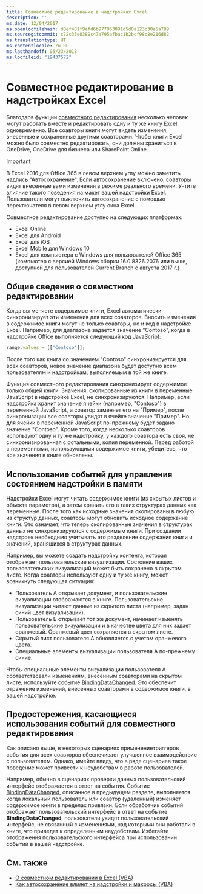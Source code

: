 ```yaml
---
title: Совместное редактирование в надстройках Excel
description: ''
ms.date: 12/04/2017
ms.openlocfilehash: d0ef481f9efd6b977963091d5d0a123c30a5a789
ms.sourcegitcommit: c72c35e8389c47a795afbac1b2bcf98c8e216d82
ms.translationtype: HT
ms.contentlocale: ru-RU
ms.lasthandoff: 05/23/2018
ms.locfileid: "19437572"
---
```

# <a name="coauthoring-in-excel-add-ins"></a>Совместное редактирование в надстройках Excel  

Благодаря функции [совместного редактирования](https://support.office.com/en-US/article/Collaborate-on-Excel-workbooks-at-the-same-time-with-co-authoring-7152aa8b-b791-414c-a3bb-3024e46fb104) несколько человек могут работать вместе и редактировать одну и ту же книгу Excel одновременно. Все соавторы книги могут видеть изменения, внесенные и сохраненные другими соавторами. Чтобы книги Excel можно было совместно редактировать, они должны храниться в OneDrive, OneDrive для бизнеса или SharePoint Online.

> [!IMPORTANT]
> В Excel 2016 для Office 365 в левом верхнем углу можно заметить надпись "Автосохранение". Если автосохранение включено, соавторы видят внесенные вами изменения в режиме реального времени. Учтите влияние такого поведения на макет вашей надстройки Excel. Пользователи могут выключить автосохранение с помощью переключателя в левом верхнем углу окна Excel.

Совместное редактирование доступно на следующих платформах:

- Excel Online
- Excel для Android
- Excel для iOS
- Excel Mobile для Windows 10
- Excel для компьютера с Windows для пользователей Office 365 (компьютер с версией Windows сборки 16.0.8326.2076 или выше, доступной для пользователей Current Branch с августа 2017 г.)

## <a name="coauthoring-overview"></a>Общие сведения о совместном редактировании
 
Когда вы меняете содержимое книги, Excel автоматически синхронизирует эти изменения для всех соавторов. Вносить изменения в содержимое книги могут не только соавторы, но и код в надстройке Excel. Например, для диапазона задается значение "Contoso", когда в надстройке Office выполняется следующий код JavaScript:

```js
range.values = [['Contoso']];
```
После того как книга со значением "Contoso" синхронизируется для всех соавторов, новое значение диапазона будет доступно всем пользователям и надстройкам, выполняемым в той же книге. 

Функция совместного редактирования синхронизирует содержимое только общей книги. Значения, скопированные из книги в переменные JavaScript в надстройке Excel, не синхронизируются. Например, если надстройка хранит значение ячейки (например, "Contoso") в переменной JavaScript, а соавтор заменяет его на "Пример", после синхронизации все соавторы увидят в ячейке значение "Пример". Но для ячейки в переменной JavaScript по-прежнему будет задано значение "Contoso". Кроме того, когда несколько соавторов используют одну и ту же надстройку, у каждого соавтора есть своя, не синхронизированная с остальными, копия переменной. Перед работой с переменными, использующими содержимое книги, убедитесь, что все значения в книге обновлены. 

## <a name="use-events-to-manage-the-in-memory-state-of-your-add-in"></a>Использование событий для управления состоянием надстройки в памяти
 
Надстройки Excel могут читать содержимое книги (из скрытых листов и объекта параметра), а затем хранить его в таких структурах данных как переменные. После того как исходные значения скопированы в любую из структур данных, соавторы могут обновить исходное содержание книги. Это означает, что теперь скопированные значения в структурах данных не синхронизируются с содержимым книги. При создании надстроек необходимо учитывать это разделение содержания книги и значений, хранящихся в структурах данных.

Например, вы можете создать надстройку контента, которая отображает пользовательские визуализации. Состояние ваших пользовательских визуализаций может быть сохранено в скрытом листе. Когда соавторы используют одну и ту же книгу, может возникнуть следующая ситуация:

- Пользователь A открывает документ, и пользовательские визуализации отображаются в книге. Пользовательские визуализации читают данные из скрытого листа (например, задан синий цвет визуализации).
- Пользователь Б открывает тот же документ, начинает изменять пользовательские визуализации и в качестве цвета для них задает оранжевый. Оранжевый цвет сохраняется в скрытом листе.
- Скрытый лист пользователя А обновляется с учетом оранжевого цвета.
- Специальные элементы визуализации пользователя А по-прежнему синие. 

Чтобы специальные элементы визуализации пользователя А соответствовали изменениям, внесенным соавторами на скрытом листе, используйте событие [BindingDataChanged](https://dev.office.com/reference/add-ins/shared/binding.bindingdatachangedevent). Это обеспечит отражение изменений, внесенных соавторами в содержимое книги, в вашей надстройке.

## <a name="caveats-to-using-events-with-coauthoring"></a>Предостережения, касающиеся использования событий для совместного редактирования 

Как описано выше, в некоторых сценариях применениетриггеров события для всех соавторов обеспечивает улучшенное взаимодействие с пользователем. Однако, имейте ввиду, что в ряде сценариев такое поведение может привести к неудобствам в работе пользователей. 

Например, обычно в сценариях проверки данных пользовательский интерфейс отображается в ответ на события. Событие [BindingDataChanged](https://dev.office.com/reference/add-ins/shared/binding.bindingdatachangedevent), описанное в предыдущем разделе, выполняется когда локальный пользователь или соавтор (удаленный) изменяет содержимое книги в пределах привязки. Если обработчик событий отображает пользовательский интерфейс в ответ на событие **BindingDataChanged**, пользователи увидят пользовательский интерфейс, не связанный с изменениями, над которыми они работали в книге, что приведет к определенным неудобствам. Избегайте отображения пользовательского интерфейса при использовании событий в вашей надстройке.

## <a name="see-also"></a>См. также 

- [О совместном редактировании в Excel (VBA)](https://msdn.microsoft.com/en-us/vba/excel-vba/articles/about-coauthoring-in-excel) 
- [Как автосохранение влияет на надстройки и макросы (VBA)](https://msdn.microsoft.com/en-us/vba/office-shared-vba/articles/how-autosave-impacts-addins-and-macros) 
